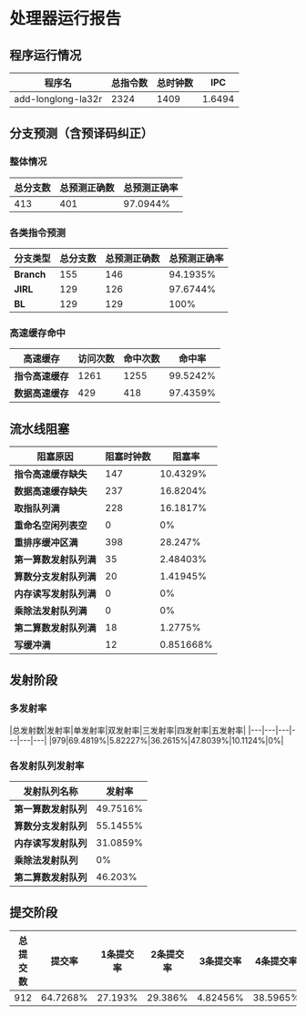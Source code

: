 # 处理器运行报告
## 程序运行情况
|程序名|总指令数|总时钟数|IPC|
|---|---|---|---|
|add-longlong-la32r|2324|1409|1.6494|

## 分支预测（含预译码纠正）
### 整体情况
|总分支数|总预测正确数|总预测正确率|
|---|---|---|
|413|401|97.0944%|

### 各类指令预测
|分支类型|总分支数|总预测正确数|总预测正确率|
|---|---|---|---|
|**Branch**| 155 | 146 | 94.1935%|
|**JIRL**| 129 | 126 | 97.6744%|
|**BL**| 129 | 129 | 100%|

### 高速缓存命中
|高速缓存|访问次数|命中次数|命中率|
|---|---|---|---|
|**指令高速缓存**| 1261 | 1255 | 99.5242%|
|**数据高速缓存**| 429 | 418 | 97.4359%|
## 流水线阻塞
|阻塞原因|阻塞时钟数|阻塞率|
|---|---|---|
|**指令高速缓存缺失**| 147 | 10.4329%|
|**数据高速缓存缺失**| 237 | 16.8204%|
|**取指队列满**| 228 | 16.1817%|
|**重命名空闲列表空**|0 | 0%|
|**重排序缓冲区满**|398 | 28.247%|
|**第一算数发射队列满**|35 | 2.48403%|
|**算数分支发射队列满**|20 | 1.41945%|
|**内存读写发射队列满**|0 | 0%|
|**乘除法发射队列满**|0 | 0%|
|**第二算数发射队列满**|18 | 1.2775%|
|**写缓冲满**|12 | 0.851668%|

## 发射阶段
### 多发射率
|总发射数|发射率|单发射率|双发射率|三发射率|四发射率|五发射率|
|---|---|---|---|---|---|
|979|69.4819%|5.82227%|36.2615%|47.8039%|10.1124%|0%|

### 各发射队列发射率
|发射队列名称|发射率|
|---|---|
|**第一算数发射队列**|49.7516%|
|**算数分支发射队列**|55.1455%|
|**内存读写发射队列**|31.0859%|
|**乘除法发射队列**|0%|
|**第二算数发射队列**|46.203%|

## 提交阶段
|总提交数|提交率|1条提交率|2条提交率|3条提交率|4条提交率|
|---|---|---|---|---|---|
|912|64.7268%|27.193%|29.386%|4.82456%|38.5965%|
